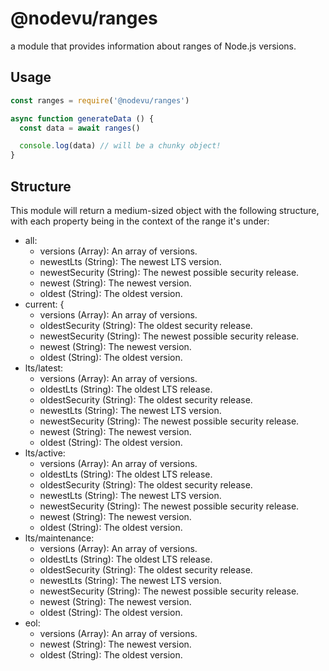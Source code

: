 # @nodevu/ranges

a module that provides information about ranges of Node.js versions.

## Usage

```js
const ranges = require('@nodevu/ranges')

async function generateData () {
  const data = await ranges()

  console.log(data) // will be a chunky object!
}
```

## Structure

This module will return a medium-sized object with the following structure, with each property being in the context of the range it's under:

- all:
  - versions (Array): An array of versions.
  - newestLts (String): The newest LTS version.
  - newestSecurity (String): The newest possible security release.
  - newest (String): The newest version.
  - oldest (String): The oldest version.
- current: {
  - versions (Array): An array of versions.
  - oldestSecurity (String): The oldest security release.
  - newestSecurity (String): The newest possible security release.
  - newest (String): The newest version.
  - oldest (String): The oldest version.
- lts/latest:
  - versions (Array): An array of versions.
  - oldestLts (String): The oldest LTS release.
  - oldestSecurity (String): The oldest security release.
  - newestLts (String): The newest LTS version.
  - newestSecurity (String): The newest possible security release.
  - newest (String): The newest version.
  - oldest (String): The oldest version.
- lts/active:
  - versions (Array): An array of versions.
  - oldestLts (String): The oldest LTS release.
  - oldestSecurity (String): The oldest security release.
  - newestLts (String): The newest LTS version.
  - newestSecurity (String): The newest possible security release.
  - newest (String): The newest version.
  - oldest (String): The oldest version.
- lts/maintenance:
  - versions (Array): An array of versions.
  - oldestLts (String): The oldest LTS release.
  - oldestSecurity (String): The oldest security release.
  - newestLts (String): The newest LTS version.
  - newestSecurity (String): The newest possible security release.
  - newest (String): The newest version.
  - oldest (String): The oldest version.
- eol:
  - versions (Array): An array of versions.
  - newest (String): The newest version.
  - oldest (String): The oldest version.
